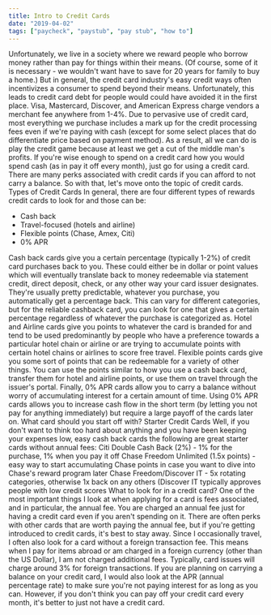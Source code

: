 ```yaml
---
title: Intro to Credit Cards
date: "2019-04-02"
tags: ["paycheck", "paystub", "pay stub", "how to"]
---
```


Unfortunately, we live in a society where we reward people who borrow money rather than pay for things within their means. (Of course, some of it is necessary - we wouldn't want have to save for 20 years for family to buy a home.) But in general, the credit card industry's easy credit ways often incentivizes a consumer to spend beyond their means. Unfortunately, this leads to credit card debt for people would could have avoided it in the first place.
Visa, Mastercard, Discover, and American Express charge vendors a merchant fee anywhere from 1-4%. Due to pervasive use of credit card, most everything we purchase includes a mark up for the credit processing fees even if we're paying with cash (except for some select places that do differentiate price based on payment method). As a result, all we can do is play the credit game because at least we get a cut of the middle man's profits.
If you're wise enough to spend on a credit card how you would spend cash (as in pay it off every month), just go for using a credit card. There are many perks associated with credit cards if you can afford to not carry a balance.
So with that, let's move onto the topic of credit cards.
Types of Credit Cards
In general, there are four different types of rewards credit cards to look for and those can be:
 * Cash back
 * Travel-focused (hotels and airline)
 * Flexible points (Chase, Amex, Citi)
 * 0% APR

Cash back cards give you a certain percentage (typically 1-2%) of credit card purchases back to you. These could either be in dollar or point values which will eventually translate back to money redeemable via statement credit, direct deposit, check, or any other way your card issuer designates. They're usually pretty predictable, whatever you purchase, you automatically get a percentage back. This can vary for different categories, but for the reliable cashback card, you can look for one that gives a certain percentage regardless of whatever the purchase is categorized as.
Hotel and Airline cards give you points to whatever the card is branded for and tend to be used predominantly by people who have a preference towards a particular hotel chain or airline or are trying to accumulate points with certain hotel chains or airlines to score free travel.
Flexible points cards give you some sort of points that can be redeemable for a variety of other things. You can use the points similar to how you use a cash back card, transfer them for hotel and airline points, or use them on travel through the issuer's portal.
Finally, 0% APR cards allow you to carry a balance without worry of accumulating interest for a certain amount of time. Using 0% APR cards allows you to increase cash flow in the short term (by letting you not pay for anything immediately) but require a large payoff of the cards later on.
What card should you start off with?
Starter Credit Cards
Well, if you don't want to think too hard about anything and you have been keeping your expenses low, easy cash back cards the following are great starter cards without annual fees:
Citi Double Cash Back (2%) - 1% for the purchase, 1% when you pay it off
Chase Freedom Unlimited (1.5x points) - easy way to start accumulating Chase points in case you want to dive into Chase's reward program later
Chase Freedom/Discover IT - 5x rotating categories, otherwise 1x back on any others (Discover IT typically approves people with low credit scores
What to look for in a credit card?
One of the most important things I look at when applying for a card is fees associated, and in particular, the annual fee. You are charged an annual fee just for having a credit card even if you aren't spending on it. There are often perks with other cards that are worth paying the annual fee, but if you're getting introduced to credit cards, it's best to stay away.
Since I occasionally travel, I often also look for a card without a foreign transaction fee. This means when I pay for items abroad or am charged in a foreign currency (other than the US Dollar), I am not charged additional fees. Typically, card issues will charge around 3% for foreign transactions.
If you are planning on carrying a balance on your credit card, I would also look at the APR (annual percentage rate) to make sure you're not paying interest for as long as you can. However, if you don't think you can pay off your credit card every month, it's better to just not have a credit card.

